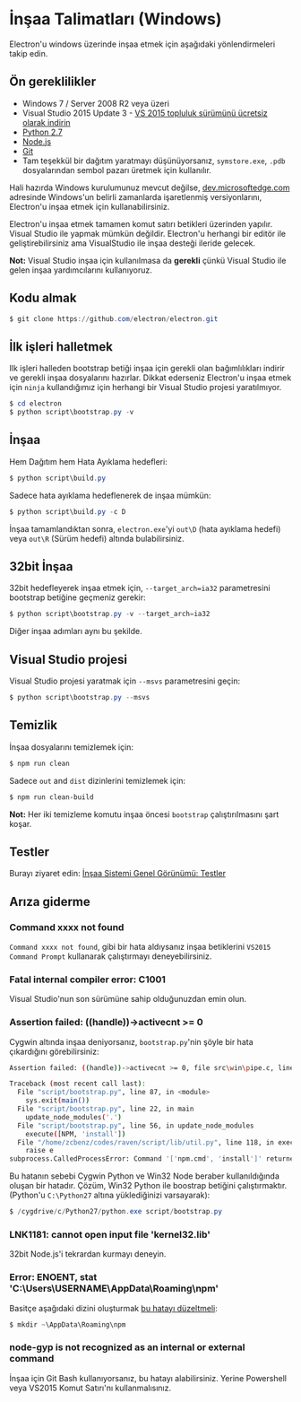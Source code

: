 # İnşaa Talimatları (Windows)

Electron'u windows üzerinde inşaa etmek için aşağıdaki yönlendirmeleri takip edin.

## Ön gereklilikler

* Windows 7 / Server 2008 R2 veya üzeri
* Visual Studio 2015 Update 3 - [ VS 2015 topluluk sürümünü ücretsiz olarak indirin](https://www.visualstudio.com/vs/older-downloads/)
* [Python 2.7](http://www.python.org/download/releases/2.7/)
* [Node.js](https://nodejs.org/download/)
* [Git](http://git-scm.com)
* Tam teşekkül bir dağıtım yaratmayı düşünüyorsanız, `symstore.exe`, `.pdb` dosyalarından sembol pazarı üretmek için kullanılır.

Hali hazırda Windows kurulumunuz mevcut değilse, [dev.microsoftedge.com](https://developer.microsoft.com/en-us/microsoft-edge/tools/vms/) adresinde Windows'un belirli zamanlarda işaretlenmiş versiyonlarını, Electron'u inşaa etmek için kullanabilirsiniz.

Electron'u inşaa etmek tamamen komut satırı betikleri üzerinden yapılır. Visual Studio ile yapmak mümkün değildir. Electron'u herhangi bir editör ile geliştirebilirsiniz ama VisualStudio ile inşaa desteği ileride gelecek.

**Not:** Visual Studio inşaa için kullanılmasa da **gerekli** çünkü Visual Studio ile gelen inşaa yardımcılarını kullanıyoruz.

## Kodu almak

```powershell
$ git clone https://github.com/electron/electron.git
```

## İlk işleri halletmek

Ilk işleri halleden bootstrap betiği inşaa için gerekli olan bağımlılıkları indirir ve gerekli inşaa dosyalarını hazırlar. Dikkat ederseniz Electron'u inşaa etmek için `ninja` kullandığımız için herhangi bir Visual Studio projesi yaratılmıyor.

```powershell
$ cd electron
$ python script\bootstrap.py -v
```

## İnşaa

Hem Dağıtım hem Hata Ayıklama hedefleri:

```powershell
$ python script\build.py
```

Sadece hata ayıklama hedeflenerek de inşaa mümkün:

```powershell
$ python script\build.py -c D
```

İnşaa tamamlandıktan sonra, `electron.exe`'yi `out\D` (hata ayıklama hedefi) veya `out\R` (Sürüm hedefi) altında bulabilirsiniz.

## 32bit İnşaa

32bit hedefleyerek inşaa etmek için, `--target_arch=ia32` parametresini bootstrap betiğine geçmeniz gerekir:

```powershell
$ python script\bootstrap.py -v --target_arch=ia32
```

Diğer inşaa adımları aynı bu şekilde.

## Visual Studio projesi

Visual Studio projesi yaratmak için `--msvs` parametresini geçin:

```powershell
$ python script\bootstrap.py --msvs
```

## Temizlik

İnşaa dosyalarını temizlemek için:

```powershell
$ npm run clean
```

Sadece `out` and `dist` dizinlerini temizlemek için:

```sh
$ npm run clean-build
```

**Not:** Her iki temizleme komutu inşaa öncesi `bootstrap` çalıştırılmasını şart koşar.

## Testler

Burayı ziyaret edin: [İnşaa Sistemi Genel Görünümü: Testler](build-system-overview.md#tests)

## Arıza giderme

### Command xxxx not found

`Command xxxx not found`, gibi bir hata aldıysanız inşaa betiklerini `VS2015 Command Prompt` kullanarak çalıştırmayı deneyebilirsiniz.

### Fatal internal compiler error: C1001

Visual Studio'nun son sürümüne sahip olduğunuzdan emin olun.

### Assertion failed: ((handle))->activecnt >= 0

Cygwin altında inşaa deniyorsanız, `bootstrap.py`'nin şöyle bir hata çıkardığını görebilirsiniz:

```sh
Assertion failed: ((handle))->activecnt >= 0, file src\win\pipe.c, line 1430

Traceback (most recent call last):
  File "script/bootstrap.py", line 87, in <module>
    sys.exit(main())
  File "script/bootstrap.py", line 22, in main
    update_node_modules('.')
  File "script/bootstrap.py", line 56, in update_node_modules
    execute([NPM, 'install'])
  File "/home/zcbenz/codes/raven/script/lib/util.py", line 118, in execute
    raise e
subprocess.CalledProcessError: Command '['npm.cmd', 'install']' returned non-zero exit status 3
```

Bu hatanın sebebi Cygwin Python ve Win32 Node beraber kullanıldığında oluşan bir hatadır. Çözüm, Win32 Python ile boostrap betiğini çalıştırmaktır. (Python'u `C:\Python27` altına yüklediğinizi varsayarak):

```powershell
$ /cygdrive/c/Python27/python.exe script/bootstrap.py
```

### LNK1181: cannot open input file 'kernel32.lib'

32bit Node.js'i tekrardan kurmayı deneyin.

### Error: ENOENT, stat 'C:\Users\USERNAME\AppData\Roaming\npm'

Basitçe aşağıdaki dizini oluşturmak [bu hatayı düzeltmeli](https://stackoverflow.com/a/25095327/102704):

```powershell
$ mkdir ~\AppData\Roaming\npm
```

### node-gyp is not recognized as an internal or external command

İnşaa için Git Bash kullanıyorsanız, bu hatayı alabilirsiniz. Yerine Powershell veya VS2015 Komut Satırı'nı kullanmalısınız.